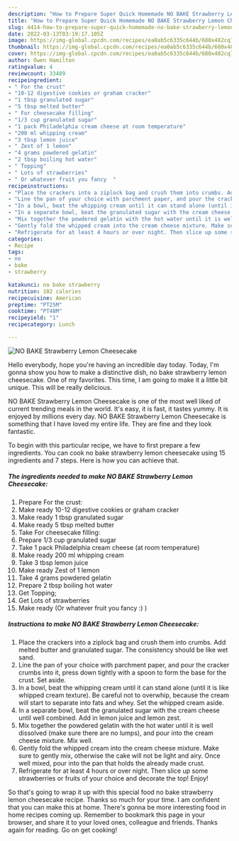 ```yaml
---
description: "How to Prepare Super Quick Homemade NO BAKE Strawberry Lemon Cheesecake"
title: "How to Prepare Super Quick Homemade NO BAKE Strawberry Lemon Cheesecake"
slug: 4414-how-to-prepare-super-quick-homemade-no-bake-strawberry-lemon-cheesecake
date: 2022-03-13T03:19:17.105Z
image: https://img-global.cpcdn.com/recipes/ea0ab5c6335c644b/680x482cq70/no-bake-strawberry-lemon-cheesecake-recipe-main-photo.jpg
thumbnail: https://img-global.cpcdn.com/recipes/ea0ab5c6335c644b/680x482cq70/no-bake-strawberry-lemon-cheesecake-recipe-main-photo.jpg
cover: https://img-global.cpcdn.com/recipes/ea0ab5c6335c644b/680x482cq70/no-bake-strawberry-lemon-cheesecake-recipe-main-photo.jpg
author: Owen Hamilton
ratingvalue: 4
reviewcount: 33489
recipeingredient:
- " For the crust"
- "10-12 digestive cookies or graham cracker"
- "1 tbsp granulated sugar"
- "5 tbsp melted butter"
- " For cheesecake filling"
- "1/3 cup granulated sugar"
- "1 pack Philadelphia cream cheese at room temperature"
- "200 ml whipping cream"
- "3 tbsp lemon juice"
- " Zest of 1 lemon"
- "4 grams powdered gelatin"
- "2 tbsp boiling hot water"
- " Topping"
- " Lots of strawberries"
- " Or whatever fruit you fancy  "
recipeinstructions:
- "Place the crackers into a ziplock bag and crush them into crumbs. Add melted butter and granulated sugar. The consistency should be like wet sand."
- "Line the pan of your choice with parchment paper, and pour the cracker crumbs into it, press down tightly with a spoon to form the base for the crust. Set aside."
- "In a bowl, beat the whipping cream until it can stand alone (until it is like whipped cream texture). Be careful not to overwhip, because the cream will start to separate into fats and whey. Set the whipped cream aside."
- "In a separate bowl, beat the granulated sugar with the cream cheese until well combined. Add in lemon juice and lemon zest."
- "Mix together the powdered gelatin with the hot water until it is well dissolved (make sure there are no lumps), and pour into the cream cheese mixture. Mix well."
- "Gently fold the whipped cream into the cream cheese mixture. Make sure to gently mix, otherwise the cake will not be light and airy. Once well mixed, pour into the pan that holds the already made crust."
- "Refrigerate for at least 4 hours or over night. Then slice up some strawberries or fruits of your choice and decorate the top! Enjoy!"
categories:
- Recipe
tags:
- no
- bake
- strawberry

katakunci: no bake strawberry 
nutrition: 102 calories
recipecuisine: American
preptime: "PT25M"
cooktime: "PT48M"
recipeyield: "1"
recipecategory: Lunch

---
```



![NO BAKE Strawberry Lemon Cheesecake](https://img-global.cpcdn.com/recipes/ea0ab5c6335c644b/680x482cq70/no-bake-strawberry-lemon-cheesecake-recipe-main-photo.jpg)

Hello everybody, hope you're having an incredible day today. Today, I'm gonna show you how to make a distinctive dish, no bake strawberry lemon cheesecake. One of my favorites. This time, I am going to make it a little bit unique. This will be really delicious.

NO BAKE Strawberry Lemon Cheesecake is one of the most well liked of current trending meals in the world. It's easy, it is fast, it tastes yummy. It is enjoyed by millions every day. NO BAKE Strawberry Lemon Cheesecake is something that I have loved my entire life. They are fine and they look fantastic.




To begin with this particular recipe, we have to first prepare a few ingredients. You can cook no bake strawberry lemon cheesecake using 15 ingredients and 7 steps. Here is how you can achieve that.

<!--inarticleads1-->

##### The ingredients needed to make NO BAKE Strawberry Lemon Cheesecake:

1. Prepare  For the crust:
1. Make ready 10-12 digestive cookies or graham cracker
1. Make ready 1 tbsp granulated sugar
1. Make ready 5 tbsp melted butter
1. Take  For cheesecake filling:
1. Prepare 1/3 cup granulated sugar
1. Take 1 pack Philadelphia cream cheese (at room temperature)
1. Make ready 200 ml whipping cream
1. Take 3 tbsp lemon juice
1. Make ready  Zest of 1 lemon
1. Take 4 grams powdered gelatin
1. Prepare 2 tbsp boiling hot water
1. Get  Topping;
1. Get  Lots of strawberries
1. Make ready  (Or whatever fruit you fancy :) )




<!--inarticleads2-->

##### Instructions to make NO BAKE Strawberry Lemon Cheesecake:

1. Place the crackers into a ziplock bag and crush them into crumbs. Add melted butter and granulated sugar. The consistency should be like wet sand.
1. Line the pan of your choice with parchment paper, and pour the cracker crumbs into it, press down tightly with a spoon to form the base for the crust. Set aside.
1. In a bowl, beat the whipping cream until it can stand alone (until it is like whipped cream texture). Be careful not to overwhip, because the cream will start to separate into fats and whey. Set the whipped cream aside.
1. In a separate bowl, beat the granulated sugar with the cream cheese until well combined. Add in lemon juice and lemon zest.
1. Mix together the powdered gelatin with the hot water until it is well dissolved (make sure there are no lumps), and pour into the cream cheese mixture. Mix well.
1. Gently fold the whipped cream into the cream cheese mixture. Make sure to gently mix, otherwise the cake will not be light and airy. Once well mixed, pour into the pan that holds the already made crust.
1. Refrigerate for at least 4 hours or over night. Then slice up some strawberries or fruits of your choice and decorate the top! Enjoy!




So that's going to wrap it up with this special food no bake strawberry lemon cheesecake recipe. Thanks so much for your time. I am confident that you can make this at home. There's gonna be more interesting food in home recipes coming up. Remember to bookmark this page in your browser, and share it to your loved ones, colleague and friends. Thanks again for reading. Go on get cooking!
